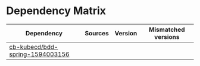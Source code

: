 # Dependency Matrix

Dependency | Sources | Version | Mismatched versions
---------- | ------- | ------- | -------------------
[cb-kubecd/bdd-spring-1594003156](https://github.com/cb-kubecd/bdd-spring-1594003156.git) |  | []() | 
